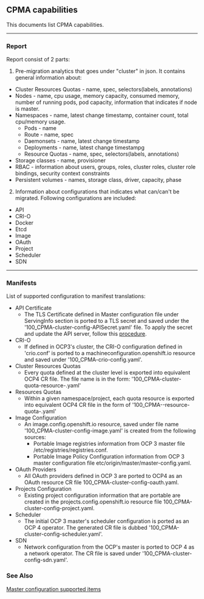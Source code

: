 ## CPMA capabilities

This documents list CPMA capabilities.

---

### Report

Report consist of 2 parts:

1. Pre-migration analytics that goes under "cluster" in json. It contains general information about:
  * Cluster Resources Quotas - name, spec, selectors(labels, annotations)
  * Nodes - name, сpu usage, memory capacity, consumed memory, number of running pods, pod capacity, information that
  indicates if node is master.
  * Namespaces - name, latest change timestamp, container count, total cpu/memory usage.
    * Pods - name
    * Route - name, spec
    * Daemonsets - name, latest change timestamp
    * Deployments - name, latest change timestampg
    * Resource Quotas - name, spec, selectors(labels, annotations)
  * Storage classes - name, provisioner
  * RBAC - information about users, groups, roles, cluster roles, cluster role bindings, security context constraints
  * Persistent volumes - names, storage class, driver, capacity, phase

2. Information about configurations that indicates what can/can't be migrated. Following configurations are included:
  * API
  * CRI-O
  * Docker
  * Etcd
  * Image
  * OAuth
  * Project
  * Scheduler
  * SDN

---

### Manifests

List of supported configuration to manifest translations:
  * API Certificate
    * The TLS Certificate defined in Master configuration file under ServingInfo section is ported to a TLS secret and saved under the '100_CPMA-cluster-config-APISecret.yaml' file.
    To apply the secret and update the API server, follow this [procedure](https://docs.openshift.com/container-platform/4.1/authentication/certificates/api-server.html#add-named-api-server_api-server-certificates).
  * CRI-O
    * If defined in OCP3's cluster, the CRI-O configuration defined in 'crio.conf' is ported to a machineconfiguration.openshift.io resource and saved under '100_CPMA-crio-config.yaml'.
  * Cluster Resources Quotas
    * Every quota defined at the cluster level is exported into equivalent OCP4 CR file. The file name is in the form: '100_CPMA-cluster-quota-resource-<ClusterQuota name>.yaml'
  * Resources Quotas
    * Within a given namespace/project, each quota resource is exported into equivalent OCP4 CR file in the form of '100_CPMA-<Namespace>-resource-quota-<ResourceQuota Name>.yaml'
  * Image Configuration
    * An image.config.openshift.io resource, saved under file name '100_CPMA-cluster-config-image.yaml' is created from the following sources:
      * Portable Image registries information from OCP 3 master file /etc/registries/registries.conf.
      * Portable Image Policy Configuration information from OCP 3 master configuration file etc/origin/master/master-config.yaml.
  * OAuth Providers
    * All OAuth providers defined in OCP 3 are ported to OCP4 as an OAuth resource CR file 100_CPMA-cluster-config-oauth.yaml.
  * Projects Configuration
    * Existing project configuration information that are portable are created in the projects.config.openshift.io resource file 100_CPMA-cluster-config-project.yaml.
  * Scheduler
    * The initial OCP 3 master's scheduler configuration is ported as an OCP 4 operator. The generated CR file is dubbed '100_CPMA-cluster-config-scheduler.yaml'.
  * SDN
    * Network configuration from the OCP's master is ported to OCP 4 as a network operator. The CR file is saved under '100_CPMA-cluster-config-sdn.yaml'.

### See Also

[Master configuration supported items](Supported.md)
